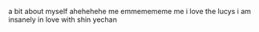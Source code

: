a bit about myself ahehehehe me emmemememe me i love the lucys i am insanely in love with shin yechan
